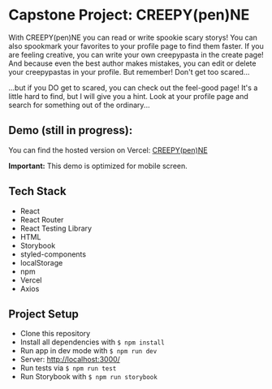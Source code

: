 # Capstone Project: CREEPY(pen)NE

With CREEPY(pen)NE you can read or write spookie scary storys! You can also spookmark your favorites to your profile page to find them faster.
If you are feeling creative, you can write your own creepypasta in the create page!
And because even the best author makes mistakes, you can edit or delete your creepypastas in your profile.
But remember!
Don't get too scared...

...but if you DO get to scared, you can check out the feel-good page!
It's a little hard to find, but I will give you a hint. Look at your profile page and search for something out of the ordinary...

## Demo (still in progress):

You can find the hosted version on Vercel: [CREEPY(pen)NE](https://capstone-project-creepypenne.vercel.app/)

**Important:** This demo is optimized for mobile screen.

## Tech Stack

- React
- React Router
- React Testing Library
- HTML
- Storybook
- styled-components
- localStorage
- npm
- Vercel
- Axios

## Project Setup

- Clone this repository
- Install all dependencies with `$ npm install`
- Run app in dev mode with `$ npm run dev`
- Server: [http://localhost:3000/](http://localhost:3000/)
- Run tests via `$ npm run test`
- Run Storybook with `$ npm run storybook`
